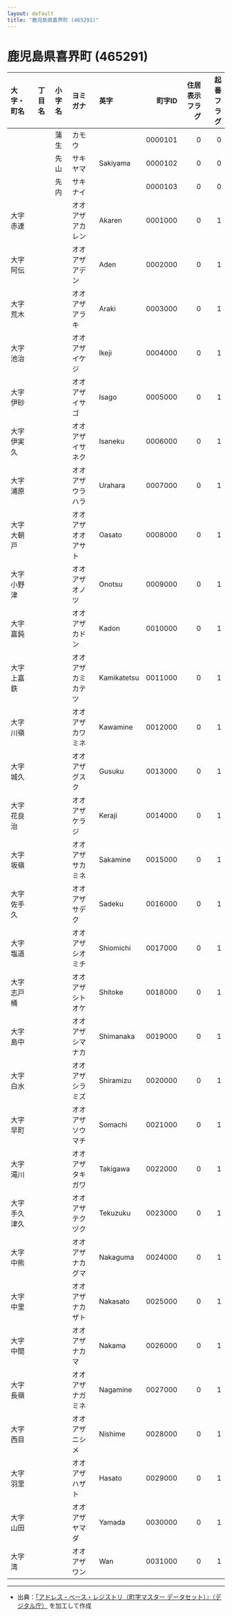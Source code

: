 ```yaml
---
layout: default
title: "鹿児島県喜界町 (465291)"
---
```


# 鹿児島県喜界町 (465291)

| 大字・町名 | 丁目名 | 小字名 | ヨミガナ | 英字 | 町字ID | 住居表示フラグ | 起番フラグ |
|:--------|:------|:------|:-----------------|:---------------------|--------:|----------:|--------:|
|  |  | 蒲生 | カモウ |  | 0000101 | 0 | 0 |
|  |  | 先山 | サキヤマ | Sakiyama | 0000102 | 0 | 0 |
|  |  | 先内 | サキナイ |  | 0000103 | 0 | 0 |
| 大字赤連 |  |  | オオアザアカレン | Akaren | 0001000 | 0 | 1 |
| 大字阿伝 |  |  | オオアザアデン | Aden | 0002000 | 0 | 1 |
| 大字荒木 |  |  | オオアザアラキ | Araki | 0003000 | 0 | 1 |
| 大字池治 |  |  | オオアザイケジ | Ikeji | 0004000 | 0 | 1 |
| 大字伊砂 |  |  | オオアザイサゴ | Isago | 0005000 | 0 | 1 |
| 大字伊実久 |  |  | オオアザイサネク | Isaneku | 0006000 | 0 | 1 |
| 大字浦原 |  |  | オオアザウラハラ | Urahara | 0007000 | 0 | 1 |
| 大字大朝戸 |  |  | オオアザオオアサト | Oasato | 0008000 | 0 | 1 |
| 大字小野津 |  |  | オオアザオノツ | Onotsu | 0009000 | 0 | 1 |
| 大字嘉鈍 |  |  | オオアザカドン | Kadon | 0010000 | 0 | 1 |
| 大字上嘉鉄 |  |  | オオアザカミカテツ | Kamikatetsu | 0011000 | 0 | 1 |
| 大字川嶺 |  |  | オオアザカワミネ | Kawamine | 0012000 | 0 | 1 |
| 大字城久 |  |  | オオアザグスク | Gusuku | 0013000 | 0 | 1 |
| 大字花良治 |  |  | オオアザケラジ | Keraji | 0014000 | 0 | 1 |
| 大字坂嶺 |  |  | オオアザサカミネ | Sakamine | 0015000 | 0 | 1 |
| 大字佐手久 |  |  | オオアザサデク | Sadeku | 0016000 | 0 | 1 |
| 大字塩道 |  |  | オオアザシオミチ | Shiomichi | 0017000 | 0 | 1 |
| 大字志戸桶 |  |  | オオアザシトオケ | Shitoke | 0018000 | 0 | 1 |
| 大字島中 |  |  | オオアザシマナカ | Shimanaka | 0019000 | 0 | 1 |
| 大字白水 |  |  | オオアザシラミズ | Shiramizu | 0020000 | 0 | 1 |
| 大字早町 |  |  | オオアザソウマチ | Somachi | 0021000 | 0 | 1 |
| 大字滝川 |  |  | オオアザタキガワ | Takigawa | 0022000 | 0 | 1 |
| 大字手久津久 |  |  | オオアザテクヅク | Tekuzuku | 0023000 | 0 | 1 |
| 大字中熊 |  |  | オオアザナカグマ | Nakaguma | 0024000 | 0 | 1 |
| 大字中里 |  |  | オオアザナカザト | Nakasato | 0025000 | 0 | 1 |
| 大字中間 |  |  | オオアザナカマ | Nakama | 0026000 | 0 | 1 |
| 大字長嶺 |  |  | オオアザナガミネ | Nagamine | 0027000 | 0 | 1 |
| 大字西目 |  |  | オオアザニシメ | Nishime | 0028000 | 0 | 1 |
| 大字羽里 |  |  | オオアザハザト | Hasato | 0029000 | 0 | 1 |
| 大字山田 |  |  | オオアザヤマダ | Yamada | 0030000 | 0 | 1 |
| 大字湾 |  |  | オオアザワン | Wan | 0031000 | 0 | 1 |

---

- 出典：[「アドレス・ベース・レジストリ（町字マスター データセット）』（デジタル庁）](https://www.digital.go.jp/policies/base_registry_address/) を加工して作成